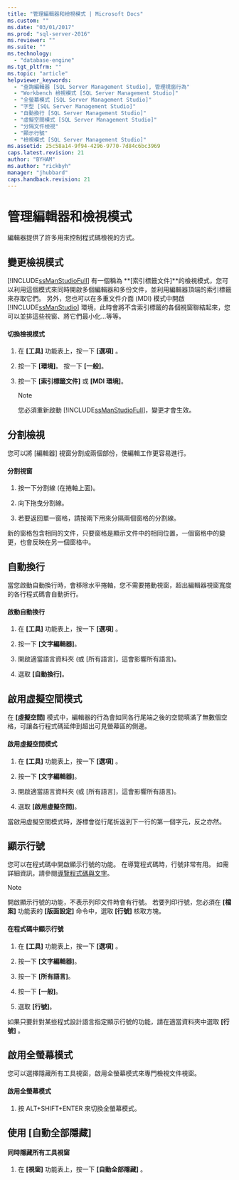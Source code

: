 ```yaml
---
title: "管理編輯器和檢視模式 | Microsoft Docs"
ms.custom: ""
ms.date: "03/01/2017"
ms.prod: "sql-server-2016"
ms.reviewer: ""
ms.suite: ""
ms.technology: 
  - "database-engine"
ms.tgt_pltfrm: ""
ms.topic: "article"
helpviewer_keywords: 
  - "查詢編輯器 [SQL Server Management Studio], 管理視窗行為"
  - "Workbench 檢視模式 [SQL Server Management Studio]"
  - "全螢幕模式 [SQL Server Management Studio]"
  - "字型 [SQL Server Management Studio]"
  - "自動換行 [SQL Server Management Studio]"
  - "虛擬空間模式 [SQL Server Management Studio]"
  - "分隔文件檢視"
  - "顯示行號"
  - "檢視模式 [SQL Server Management Studio]"
ms.assetid: 25c58a14-9f94-4296-9770-7d84c6bc3969
caps.latest.revision: 21
author: "BYHAM"
ms.author: "rickbyh"
manager: "jhubbard"
caps.handback.revision: 21
---
```

# 管理編輯器和檢視模式
  編輯器提供了許多用來控制程式碼檢視的方式。  
  
## 變更檢視模式  
 [!INCLUDE[ssManStudioFull](../../includes/ssmanstudiofull-md.md)] 有一個稱為 **[索引標籤文件]**的檢視模式，您可以利用這個模式來同時開啟多個編輯器和多份文件，並利用編輯器頂端的索引標籤來存取它們。 另外，您也可以在多重文件介面 (MDI) 模式中開啟 [!INCLUDE[ssManStudio](../../includes/ssmanstudio-md.md)] 環境，此時會將不含索引標籤的各個視窗聯結起來，您可以並排這些視窗、將它們最小化...等等。  
  
#### 切換檢視模式  
  
1.  在 **[工具]** 功能表上，按一下 **[選項]** 。  
  
2.  按一下 **[環境]**。 按一下 **[一般]**。  
  
3.  按一下 **[索引標籤文件]** 或 **[MDI 環境]**。  
  
    > [!NOTE]  
    >  您必須重新啟動 [!INCLUDE[ssManStudioFull](../../includes/ssmanstudiofull-md.md)]，變更才會生效。  
  
## 分割檢視  
 您可以將 [編輯器] 視窗分割成兩個部份，使編輯工作更容易進行。  
  
#### 分割視窗  
  
1.  按一下分割線 (在捲軸上面)。  
  
2.  向下拖曳分割線。  
  
3.  若要返回單一窗格，請按兩下用來分隔兩個窗格的分割線。  
  
 新的窗格包含相同的文件，只要窗格是顯示文件中的相同位置，一個窗格中的變更，也會反映在另一個窗格中。  
  
## 自動換行  
 當您啟動自動換行時，會移除水平捲軸，您不需要捲動視窗，超出編輯器視窗寬度的各行程式碼會自動折行。  
  
#### 啟動自動換行  
  
1.  在 **[工具]** 功能表上，按一下 **[選項]** 。  
  
2.  按一下 **[文字編輯器]**。  
  
3.  開啟適當語言資料夾 (或 [所有語言]，這會影響所有語言)。  
  
4.  選取 **[自動換行]**。  
  
## 啟用虛擬空間模式  
 在 **[虛擬空間]** 模式中，編輯器的行為會如同各行尾端之後的空間填滿了無數個空格，可讓各行程式碼延伸到超出可見螢幕區的側邊。  
  
#### 啟用虛擬空間模式  
  
1.  在 **[工具]** 功能表上，按一下 **[選項]** 。  
  
2.  按一下 **[文字編輯器]**。  
  
3.  開啟適當語言資料夾 (或 [所有語言]，這會影響所有語言)。  
  
4.  選取 **[啟用虛擬空間]**。  
  
 當啟用虛擬空間模式時，游標會從行尾折返到下一行的第一個字元，反之亦然。  
  
## 顯示行號  
 您可以在程式碼中開啟顯示行號的功能。 在導覽程式碼時，行號非常有用。 如需詳細資訊，請參閱[導覽程式碼與文字](../../relational-databases/scripting/navigate-code-and-text.md)。  
  
> [!NOTE]  
>  開啟顯示行號的功能，不表示列印文件時會有行號。 若要列印行號，您必須在 **[檔案]** 功能表的 **[版面設定]** 命令中，選取 **[行號]** 核取方塊。  
  
#### 在程式碼中顯示行號  
  
1.  在 **[工具]** 功能表上，按一下 **[選項]** 。  
  
2.  按一下 **[文字編輯器]**。  
  
3.  按一下 **[所有語言]**。  
  
4.  按一下 **[一般]**。  
  
5.  選取 **[行號]**。  
  
 如果只要針對某些程式設計語言指定顯示行號的功能，請在適當資料夾中選取 **[行號]** 。  
  
## 啟用全螢幕模式  
 您可以選擇隱藏所有工具視窗，啟用全螢幕模式來專門檢視文件視窗。  
  
#### 啟用全螢幕模式  
  
1.  按 ALT+SHIFT+ENTER 來切換全螢幕模式。  
  
## 使用 [自動全部隱藏]  
  
#### 同時隱藏所有工具視窗  
  
1.  在 **[視窗]** 功能表上，按一下 **[自動全部隱藏]** 。  
  
  